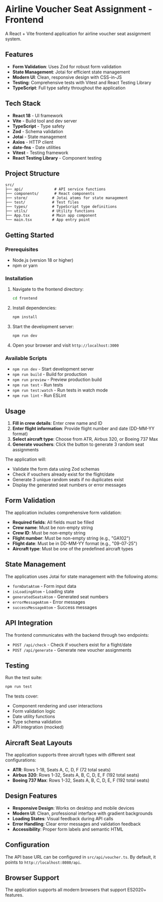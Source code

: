 # Airline Voucher Seat Assignment - Frontend

A React + Vite frontend application for airline voucher seat assignment system.

## Features

- **Form Validation**: Uses Zod for robust form validation
- **State Management**: Jotai for efficient state management
- **Modern UI**: Clean, responsive design with CSS-in-JS
- **Testing**: Comprehensive tests with Vitest and React Testing Library
- **TypeScript**: Full type safety throughout the application

## Tech Stack

- **React 18** - UI framework
- **Vite** - Build tool and dev server
- **TypeScript** - Type safety
- **Zod** - Schema validation
- **Jotai** - State management
- **Axios** - HTTP client
- **date-fns** - Date utilities
- **Vitest** - Testing framework
- **React Testing Library** - Component testing

## Project Structure

```
src/
├── api/              # API service functions
├── components/       # React components
├── store/           # Jotai atoms for state management
├── test/            # Test files
├── types/           # TypeScript type definitions
├── utils/           # Utility functions
├── App.tsx          # Main app component
└── main.tsx         # App entry point
```

## Getting Started

### Prerequisites

- Node.js (version 18 or higher)
- npm or yarn

### Installation

1. Navigate to the frontend directory:
   ```bash
   cd frontend
   ```

2. Install dependencies:
   ```bash
   npm install
   ```

3. Start the development server:
   ```bash
   npm run dev
   ```

4. Open your browser and visit `http://localhost:3000`

### Available Scripts

- `npm run dev` - Start development server
- `npm run build` - Build for production
- `npm run preview` - Preview production build
- `npm run test` - Run tests
- `npm run test:watch` - Run tests in watch mode
- `npm run lint` - Run ESLint

## Usage

1. **Fill in crew details**: Enter crew name and ID
2. **Enter flight information**: Provide flight number and date (DD-MM-YY format)
3. **Select aircraft type**: Choose from ATR, Airbus 320, or Boeing 737 Max
4. **Generate vouchers**: Click the button to generate 3 random seat assignments

The application will:
- Validate the form data using Zod schemas
- Check if vouchers already exist for the flight/date
- Generate 3 unique random seats if no duplicates exist
- Display the generated seat numbers or error messages

## Form Validation

The application includes comprehensive form validation:

- **Required fields**: All fields must be filled
- **Crew name**: Must be non-empty string
- **Crew ID**: Must be non-empty string
- **Flight number**: Must be non-empty string (e.g., "GA102")
- **Flight date**: Must be in DD-MM-YY format (e.g., "09-07-25")
- **Aircraft type**: Must be one of the predefined aircraft types

## State Management

The application uses Jotai for state management with the following atoms:

- `formDataAtom` - Form input data
- `isLoadingAtom` - Loading state
- `generatedSeatsAtom` - Generated seat numbers
- `errorMessageAtom` - Error messages
- `successMessageAtom` - Success messages

## API Integration

The frontend communicates with the backend through two endpoints:

- `POST /api/check` - Check if vouchers exist for a flight/date
- `POST /api/generate` - Generate new voucher assignments

## Testing

Run the test suite:

```bash
npm run test
```

The tests cover:
- Component rendering and user interactions
- Form validation logic
- Date utility functions
- Type schema validation
- API integration (mocked)

## Aircraft Seat Layouts

The application supports three aircraft types with different seat configurations:

- **ATR**: Rows 1-18, Seats A, C, D, F (72 total seats)
- **Airbus 320**: Rows 1-32, Seats A, B, C, D, E, F (192 total seats)
- **Boeing 737 Max**: Rows 1-32, Seats A, B, C, D, E, F (192 total seats)

## Design Features

- **Responsive Design**: Works on desktop and mobile devices
- **Modern UI**: Clean, professional interface with gradient backgrounds
- **Loading States**: Visual feedback during API calls
- **Error Handling**: Clear error messages and validation feedback
- **Accessibility**: Proper form labels and semantic HTML

## Configuration

The API base URL can be configured in `src/api/voucher.ts`. By default, it points to `http://localhost:8080/api`.

## Browser Support

The application supports all modern browsers that support ES2020+ features.
